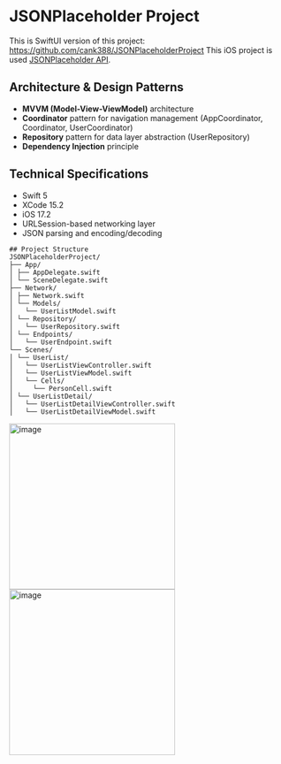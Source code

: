 # JSONPlaceholder Project
This is SwiftUI version of this project: https://github.com/cank388/JSONPlaceholderProject
This iOS project is used [JSONPlaceholder API](https://jsonplaceholder.typicode.com/).

## Architecture & Design Patterns

- **MVVM (Model-View-ViewModel)** architecture
- **Coordinator** pattern for navigation management (AppCoordinator, Coordinator, UserCoordinator)
- **Repository** pattern for data layer abstraction (UserRepository)
- **Dependency Injection** principle

## Technical Specifications

- Swift 5
- XCode 15.2
- iOS 17.2
- URLSession-based networking layer
- JSON parsing and encoding/decoding
```
## Project Structure
JSONPlaceholderProject/
├── App/
│ ├── AppDelegate.swift
│ └── SceneDelegate.swift
├── Network/
│ ├── Network.swift
│ └── Models/
│   └── UserListModel.swift
│ └── Repository/
│   └── UserRepository.swift
│ └── Endpoints/
│   └── UserEndpoint.swift
└── Scenes/
│ └── UserList/
│   └── UserListViewController.swift
│   └── UserListViewModel.swift
│   └── Cells/
│     └── PersonCell.swift
│ └── UserListDetail/
│   └── UserListDetailViewController.swift
│   └── UserListDetailViewModel.swift
```
<img src="https://github.com/user-attachments/assets/723fe2b0-4820-495c-b8c1-4e00d66a37aa" alt="image" width="300">
<img src="https://github.com/user-attachments/assets/fddb8371-3673-4578-9394-b3098c573129" alt="image" width="300">





